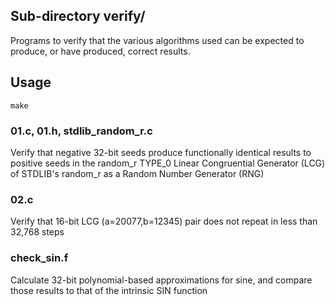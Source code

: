 ## Sub-directory verify/

Programs to verify that the various algorithms used can be expected to produce, or have produced, correct results.

## Usage

    make

### 01.c, 01.h, stdlib_random_r.c

Verify that negative 32-bit seeds produce functionally identical results to positive seeds in the random_r TYPE_0 Linear Congruential Generator (LCG) of STDLIB's random_r as a Random Number Generator (RNG)


### 02.c

Verify that 16-bit LCG (a=20077,b=12345) pair does not repeat in less than 32,768 steps


### check_sin.f

Calculate 32-bit polynomial-based approximations for sine, and compare those results to that of the intrinsic SIN function
